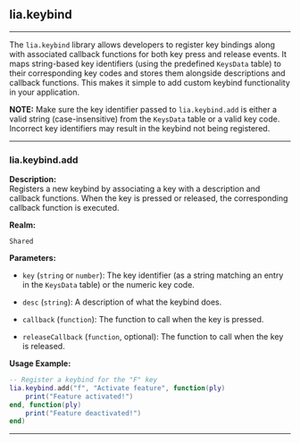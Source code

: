 ## lia.keybind

---

The `lia.keybind` library allows developers to register key bindings along with associated callback functions for both key press and release events. It maps string-based key identifiers (using the predefined `KeysData` table) to their corresponding key codes and stores them alongside descriptions and callback functions. This makes it simple to add custom keybind functionality in your application.

**NOTE:** Make sure the key identifier passed to `lia.keybind.add` is either a valid string (case-insensitive) from the `KeysData` table or a valid key code. Incorrect key identifiers may result in the keybind not being registered.

---

### **lia.keybind.add**

**Description:**  
Registers a new keybind by associating a key with a description and callback functions. When the key is pressed or released, the corresponding callback function is executed.

**Realm:**  

`Shared`

**Parameters:**  

- `key` (`string` or `number`): The key identifier (as a string matching an entry in the `KeysData` table) or the numeric key code.

- `desc` (`string`): A description of what the keybind does.

- `callback` (`function`): The function to call when the key is pressed.

- `releaseCallback` (`function`, optional): The function to call when the key is released.

**Usage Example:**
```lua
-- Register a keybind for the "F" key
lia.keybind.add("f", "Activate feature", function(ply)
    print("Feature activated!")
end, function(ply)
    print("Feature deactivated!")
end)
```
---

